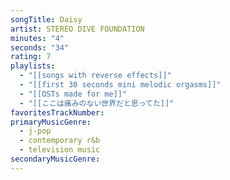 ```yaml
---
songTitle: Daisy
artist: STEREO DIVE FOUNDATION
minutes: "4"
seconds: "34"
rating: 7
playlists:
  - "[[songs with reverse effects]]"
  - "[[first 30 seconds mini melodic orgasms]]"
  - "[[OSTs made for me]]"
  - "[[ここは痛みのない世界だと思ってた]]"
favoritesTrackNumber:
primaryMusicGenre:
  - j-pop
  - contemporary r&b
  - television music
secondaryMusicGenre:
---
```

